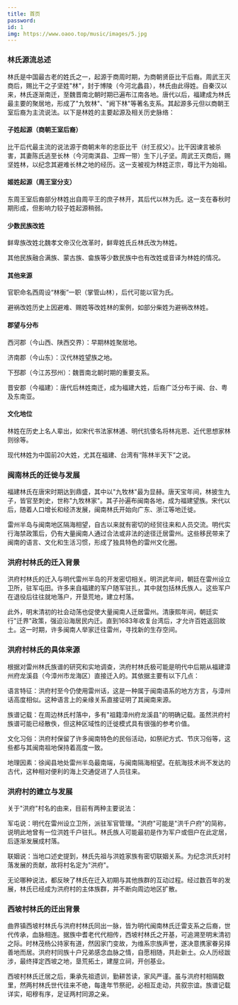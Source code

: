 ```yaml
---
title: 首页
password: 
id: 1
img: https://www.oaoo.top/music/images/5.jpg
---
```


### 林氏源流总述

林氏是中国最古老的姓氏之一，起源于商周时期，为商朝贤臣比干后裔。周武王灭商后，赐比干之子坚姓"林"，封于博陵（今河北蠡县），林氏由此得姓。自秦汉以来，林氏逐渐南迁，至魏晋南北朝时期已遍布江南各地。唐代以后，福建成为林氏最主要的聚居地，形成了"九牧林"、"阙下林"等著名支系。其起源多元但以商朝王室后裔为主流说法。以下是林姓的主要起源及相关历史脉络：

#### 子姓起源（商朝王室后裔）

比干后代最主流的说法源于商朝末年的忠臣比干（纣王叔父）。比干因谏言被杀害，其妻陈氏逃至长林（今河南淇县、卫辉一带）生下儿子坚。周武王灭商后，赐坚姓林，以纪念其避难长林之地的经历。这一支被视为林姓正宗，尊比干为始祖。

#### 姬姓起源（周王室分支）

东周王室后裔部分林姓出自周平王的庶子林开，其后代以林为氏。这一支在春秋时期形成，但影响力较子姓起源稍弱。

#### 少数民族改姓

鲜卑族改姓北魏孝文帝汉化改革时，鲜卑姓氏丘林氏改为林姓。

其他民族融合满族、蒙古族、畲族等少数民族中也有改姓或音译为林姓的情况。

#### 其他来源

官职命名西周设“林衡”一职（掌管山林），后代可能以官为氏。

避祸改姓历史上因避难、赐姓等改姓林的案例，如部分柴姓为避祸改林姓。

#### 郡望与分布

西河郡（今山西、陕西交界）：早期林姓聚居地。

济南郡（今山东）：汉代林姓望族之地。

下邳郡（今江苏邳州）：魏晋南北朝时期的重要支系。

晋安郡（今福建）：唐代后林姓南迁，成为福建大姓，后裔广泛分布于闽、台、粤及东南亚。

#### 文化地位

林姓在历史上名人辈出，如宋代书法家林逋、明代抗倭名将林兆恩、近代思想家林则徐等。

现代林姓为中国前20大姓，尤其在福建、台湾有“陈林半天下”之说。


### 闽南林氏的迁徙与发展

福建林氏在唐宋时期达到鼎盛，其中以"九牧林"最为显赫。唐天宝年间，林披生九子，皆官至刺史，世称"九牧林家"。其子孙遍布闽南各地，成为福建望族。宋代以后，随着人口增长和经济发展，闽南林氏开始向广东、浙江等地迁徙。

雷州半岛与闽南地区隔海相望，自古以来就有密切的经贸往来和人员交流。明代实行海禁政策后，仍有大量闽南人通过合法或非法的途径迁居雷州。这些移民带来了闽南的语言、文化和生活习惯，形成了独具特色的雷州文化圈。


### 洪府村林氏的迁入背景

洪府村林氏的迁入与明代雷州半岛的开发密切相关。明洪武年间，朝廷在雷州设立卫所，驻军屯田。许多来自福建的军户随军驻扎，其中就包括林氏族人。这些军户在退役后往往就地落户，开垦荒地，建立村落。

此外，明末清初的社会动荡也促使大量闽南人迁居雷州。清康熙年间，朝廷实行"迁界"政策，强迫沿海居民内迁。直到1683年收复台湾后，才允许百姓返回故土。这一时期，许多闽南人举家迁往雷州，寻找新的生存空间。


### 洪府村林氏的具体来源

根据对雷州林氏族谱的研究和实地调查，洪府村林氏极可能是明代中后期从福建漳州府龙溪县（今漳州市龙海区）直接迁入的。其依据主要有以下几点：

语言特征：洪府村至今仍使用雷州话，这是一种属于闽南语系的地方方言，与漳州话高度相似。这种语言上的亲缘关系直接证明了其闽南来源。

族谱记载：在周边林氏村落中，多有"祖籍漳州府龙溪县"的明确记载。虽然洪府村族谱可能已经散佚，但这种区域性的迁徙模式具有很强的参考价值。

文化习俗：洪府村保留了许多闽南特色的民俗活动，如祭祀方式、节庆习俗等，这些都与其闽南祖地保持着高度一致。

地理因素：徐闻县地处雷州半岛最南端，与闽南隔海相望。在航海技术尚不发达的古代，这种相对便利的海上交通促进了人员往来。

### 洪府村的建立与发展

关于"洪府"村名的由来，目前有两种主要说法：

军屯说：明代在雷州设立卫所，派驻军官管理。"洪府"可能是"洪千户府"的简称，说明此地曾有一位洪姓千户驻扎。林氏族人可能最初是作为军户或佃户在此定居，后逐渐发展成村落。

联姻说：当地口述史提到，林氏先祖与洪姓家族有密切联姻关系。为纪念洪氏对村落发展的贡献，故将村名定为"洪府"。

无论哪种说法，都反映了林氏在迁入初期与其他族群的互动过程。经过数百年的发展，林氏已经成为洪府村的主体族群，并不断向周边地区扩散。


### 西坡村林氏的迁出背景

曲界镇西坡村林氏与洪府村林氏同出一脉，皆为明代闽南林氏迁雷支系之后裔，世代传承，血脉相连。据族中耆老代代相传，西坡村林氏之开基，可追溯至明末清初之际。时林茂杨公持家有道，然因家门变故，为维系宗族声誉，遂决意携家眷另择善地而居。洪府村同族十户兄弟感念血脉之情，自愿相随，共赴新土。众人历经跋涉，最终择定西坡之地，垦荒拓土，建屋立祠，开创基业。

西坡村林氏迁居之后，秉承先祖遗训，勤耕苦读，家风严谨。虽与洪府村相隔数里，然两村林氏世代往来不绝，每逢年节祭祀，必相互走动，共叙宗谊。族谱记载详实，昭穆有序，足证两村同源之亲。